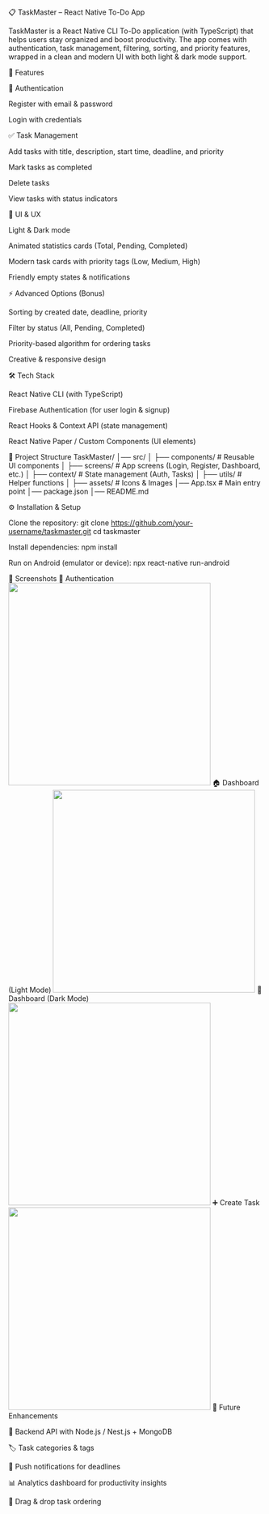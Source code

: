 📋 TaskMaster – React Native To-Do App

TaskMaster is a React Native CLI To-Do application (with TypeScript) that helps users stay organized and boost productivity. The app comes with authentication, task management, filtering, sorting, and priority features, wrapped in a clean and modern UI with both light & dark mode support.


🚀 Features

🔐 Authentication

Register with email & password

Login with credentials

✅ Task Management

Add tasks with title, description, start time, deadline, and priority

Mark tasks as completed

Delete tasks

View tasks with status indicators

🎨 UI & UX

Light & Dark mode

Animated statistics cards (Total, Pending, Completed)

Modern task cards with priority tags (Low, Medium, High)

Friendly empty states & notifications

⚡ Advanced Options (Bonus)

Sorting by created date, deadline, priority

Filter by status (All, Pending, Completed)

Priority-based algorithm for ordering tasks

Creative & responsive design

🛠️ Tech Stack

React Native CLI (with TypeScript)

Firebase Authentication (for user login & signup)

React Hooks & Context API (state management)

React Native Paper / Custom Components (UI elements)


📂 Project Structure
TaskMaster/
│── src/
│   ├── components/      # Reusable UI components
│   ├── screens/         # App screens (Login, Register, Dashboard, etc.)
│   ├── context/         # State management (Auth, Tasks)
│   ├── utils/           # Helper functions
│   ├── assets/          # Icons & Images
│── App.tsx              # Main entry point
│── package.json
│── README.md

⚙️ Installation & Setup

Clone the repository:
git clone https://github.com/your-username/taskmaster.git
cd taskmaster

Install dependencies:
npm install

Run on Android (emulator or device):
npx react-native run-android

📸 Screenshots
🔑 Authentication
<img src="screenshots/login.png" width="400"/>
🏠 Dashboard (Light Mode)
<img src="screenshots/dashboard-light.png" width="400"/>
🌙 Dashboard (Dark Mode)
<img src="screenshots/dashboard-dark.png" width="400"/>
➕ Create Task
<img src="screenshots/create-task.png" width="400"/>
📌 Future Enhancements

🔄 Backend API with Node.js / Nest.js + MongoDB

🏷️ Task categories & tags

📲 Push notifications for deadlines

📊 Analytics dashboard for productivity insights

🧩 Drag & drop task ordering
